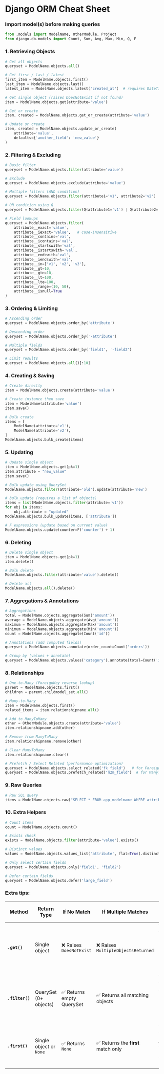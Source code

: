 # Django ORM Cheat Sheet

### Import model(s) before making queries
```python
from .models import ModelName, OtherModule, Project
from django.db.models import Count, Sum, Avg, Max, Min, Q, F
```
### 1. Retrieving Objects
``` python
# Get all objects
queryset = ModelName.objects.all()

# Get first / last / latest
first_item = ModelName.objects.first()
last_item = ModelName.objects.last()
latest_item = ModelName.objects.latest('created_at')  # requires DateTimeField

# Get single object (raises DoesNotExist if not found)
item = ModelName.objects.get(attribute='value')

# Get or create
item, created = ModelName.objects.get_or_create(attribute='value')

# Update or create
item, created = ModelName.objects.update_or_create(
    attribute='value',
    defaults={'another_field': 'new_value'}
)
```

### 2. Filtering & Excluding
```python
# Basic filter
queryset = ModelName.objects.filter(attribute='value')

# Exclude
queryset = ModelName.objects.exclude(attribute='value')

# Multiple filters (AND condition)
queryset = ModelName.objects.filter(attribute1='v1', attribute2='v2')

# OR condition using Q
queryset = ModelName.objects.filter(Q(attribute1='v1') | Q(attribute2='v2'))

# Field lookups
queryset = ModelName.objects.filter(
    attribute__exact='value',
    attribute__iexact='value',   # case-insensitive
    attribute__contains='val',
    attribute__icontains='val',
    attribute__startswith='val',
    attribute__istartswith='val',
    attribute__endswith='val',
    attribute__iendswith='val',
    attribute__in=['v1', 'v2', 'v3'],
    attribute__gt=10,
    attribute__gte=10,
    attribute__lt=100,
    attribute__lte=100,
    attribute__range=(10, 50),
    attribute__isnull=True
)
```
### 3. Ordering & Limiting
```python
# Ascending order
queryset = ModelName.objects.order_by('attribute')

# Descending order
queryset = ModelName.objects.order_by('-attribute')

# Multiple fields
queryset = ModelName.objects.order_by('field1', '-field2')

# Limit results
queryset = ModelName.objects.all()[:10]
```
### 4. Creating & Saving
```python
# Create directly
item = ModelName.objects.create(attribute='value')

# Create instance then save
item = ModelName(attribute='value')
item.save()

# Bulk create
items = [
    ModelName(attribute='v1'),
    ModelName(attribute='v2'),
]
ModelName.objects.bulk_create(items)
```
### 5. Updating
```python
# Update single object
item = ModelName.objects.get(pk=1)
item.attribute = "new_value"
item.save()

# Bulk update using QuerySet
ModelName.objects.filter(attribute='old').update(attribute='new')

# bulk_update (requires a list of objects)
items = list(ModelName.objects.filter(attribute='v1'))
for obj in items:
    obj.attribute = "updated"
ModelName.objects.bulk_update(items, ['attribute'])

# F expressions (update based on current value)
ModelName.objects.update(counter=F('counter') + 1)
```
### 6. Deleting
```python
# Delete single object
item = ModelName.objects.get(pk=1)
item.delete()

# Bulk delete
ModelName.objects.filter(attribute='value').delete()

# Delete all
ModelName.objects.all().delete()
```
### 7. Aggregations & Annotations
```python
# Aggregations
total = ModelName.objects.aggregate(Sum('amount'))
average = ModelName.objects.aggregate(Avg('amount'))
maximum = ModelName.objects.aggregate(Max('amount'))
minimum = ModelName.objects.aggregate(Min('amount'))
count = ModelName.objects.aggregate(Count('id'))

# Annotations (add computed fields)
queryset = ModelName.objects.annotate(order_count=Count('orders'))

# Group by (values + annotate)
queryset = ModelName.objects.values('category').annotate(total=Count('id'))
```
### 8. Relationships
```python
# One-to-Many (ForeignKey reverse lookup)
parent = ModelName.objects.first()
children = parent.childmodel_set.all()

# Many-to-Many
item = ModelName.objects.first()
related_items = item.relationshipname.all()

# Add to ManyToMany
other = OtherModule.objects.create(attribute='value')
item.relationshipname.add(other)

# Remove from ManyToMany
item.relationshipname.remove(other)

# Clear ManyToMany
item.relationshipname.clear()

# Prefetch / Select Related (performance optimization)
queryset = ModelName.objects.select_related('fk_field')   # for ForeignKey
queryset = ModelName.objects.prefetch_related('m2m_field')  # for ManyToMany
```
### 9. Raw Queries
```python
# Raw SQL query
items = ModelName.objects.raw("SELECT * FROM app_modelname WHERE attribute = %s", ['value'])
```
### 10. Extra Helpers
```python
# Count items
count = ModelName.objects.count()

# Exists check
exists = ModelName.objects.filter(attribute='value').exists()

# Distinct values
values = ModelName.objects.values_list('attribute', flat=True).distinct()

# Only select certain fields
queryset = ModelName.objects.only('field1', 'field2')

# Defer certain fields
queryset = ModelName.objects.defer('large_field')
```

### Extra tips:
| Method          | Return Type             | If No Match              | If Multiple Matches                | Common Use Case                                             |
| --------------- | ----------------------- | ------------------------ | ---------------------------------- | ----------------------------------------------------------- |
| **`.get()`**    | Single object           | ❌ Raises `DoesNotExist`  | ❌ Raises `MultipleObjectsReturned` | When you expect exactly **one** object (e.g., `id`, `slug`) |
| **`.filter()`** | QuerySet (0+ objects)   | ✅ Returns empty QuerySet | ✅ Returns all matching objects     | When you want **all matches**, or you’re unsure how many    |
| **`.first()`**  | Single object or `None` | ✅ Returns `None`         | ✅ Returns the **first** match only | When you want just **one object safely**, without errors    |
